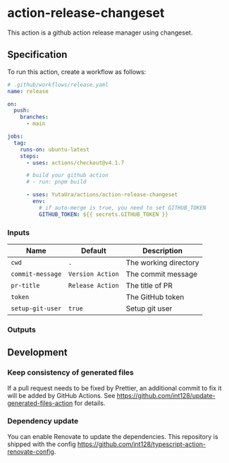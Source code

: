 # action-release-changeset

This action is a github action release manager using changeset.

## Specification

To run this action, create a workflow as follows:

```yaml
# .github/workflows/release.yaml
name: release

on:
  push:
    branches:
      - main

jobs:
  tag:
    runs-on: ubuntu-latest
    steps:
      - uses: actions/checkout@v4.1.7

      # build your github action
      # - run: pnpm build

      - uses: YutaUra/actions/action-release-changeset
        env:
          # if auto-merge is true, you need to set GITHUB_TOKEN
          GITHUB_TOKEN: ${{ secrets.GITHUB_TOKEN }}
```

### Inputs

| Name             | Default          | Description           |
| ---------------- | ---------------- | --------------------- |
| `cwd`            | `.`              | The working directory |
| `commit-message` | `Version Action` | The commit message    |
| `pr-title`       | `Release Action` | The title of PR       |
| `token`          |                  | The GitHub token      |
| `setup-git-user` | `true`           | Setup git user        |

### Outputs

## Development

### Keep consistency of generated files

If a pull request needs to be fixed by Prettier, an additional commit to fix it will be added by GitHub Actions.
See https://github.com/int128/update-generated-files-action for details.

### Dependency update

You can enable Renovate to update the dependencies.
This repository is shipped with the config https://github.com/int128/typescript-action-renovate-config.
